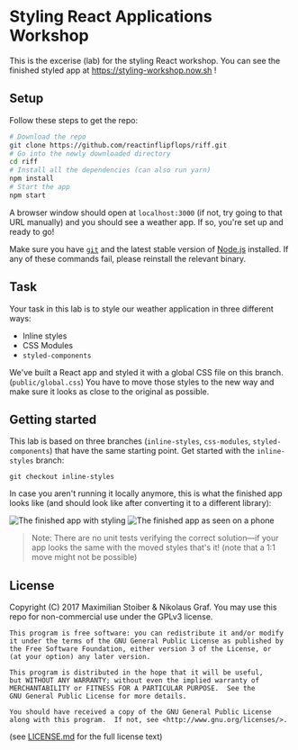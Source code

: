 # Styling React Applications Workshop

This is the excerise (lab) for the styling React workshop. You can see the finished styled app at https://styling-workshop.now.sh !

## Setup

Follow these steps to get the repo:

```sh
# Download the repo
git clone https://github.com/reactinflipflops/riff.git
# Go into the newly downloaded directory
cd riff
# Install all the dependencies (can also run yarn)
npm install
# Start the app
npm start
```

A browser window should open at `localhost:3000` (if not, try going to that URL manually) and you should see a weather app. If so, you're set up and ready to go!

Make sure you have [`git`](https://git-scm.com/) and the latest stable version of [Node.js](https://nodejs.org/en/) installed. If any of these commands fail, please reinstall the relevant binary.

## Task

Your task in this lab is to style our weather application in three different ways:

- Inline styles
- CSS Modules
- `styled-components`

We've built a React app and styled it with a global CSS file on this branch. (`public/global.css`) You have to move those styles to the new way and make sure it looks as close to the original as possible.

## Getting started

This lab is based on three branches (`inline-styles`, `css-modules`, `styled-components`) that have the same starting point. Get started with the `inline-styles` branch:

```
git checkout inline-styles
```

In case you aren't running it locally anymore, this is what the finished app looks like (and should look like after converting it to a different library):

![The finished app with styling](https://cloud.githubusercontent.com/assets/7525670/23343771/9145b31e-fc68-11e6-93e3-4002416b9608.png)
![The finished app as seen on a phone](https://cloud.githubusercontent.com/assets/7525670/23343772/914aad38-fc68-11e6-91c4-dd55dd0e875f.png)

> Note: There are no unit tests verifying the correct solution—if your app looks the same with the moved styles that's it! (note that a 1:1 move might not be possible)

## License

Copyright (C) 2017  Maximilian Stoiber & Nikolaus Graf. You may use this repo for non-commercial use under the GPLv3 license.

```
This program is free software: you can redistribute it and/or modify
it under the terms of the GNU General Public License as published by
the Free Software Foundation, either version 3 of the License, or
(at your option) any later version.

This program is distributed in the hope that it will be useful,
but WITHOUT ANY WARRANTY; without even the implied warranty of
MERCHANTABILITY or FITNESS FOR A PARTICULAR PURPOSE.  See the
GNU General Public License for more details.

You should have received a copy of the GNU General Public License
along with this program.  If not, see <http://www.gnu.org/licenses/>.
```

(see [LICENSE.md](LICENSE.md) for the full license text)
